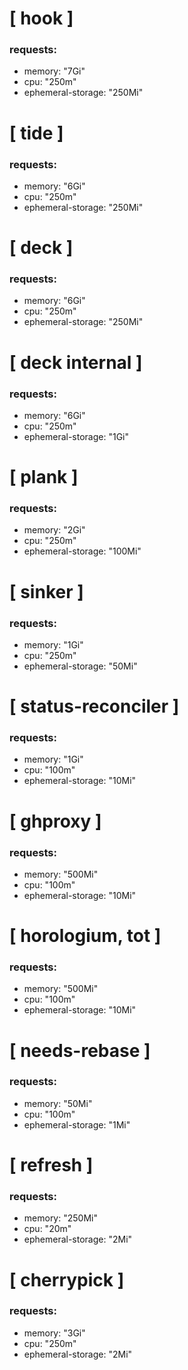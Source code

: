 # [ hook ]
### requests:
* memory: "7Gi"
* cpu: "250m"
* ephemeral-storage: "250Mi"

# [ tide ]
### requests:
* memory: "6Gi"
* cpu: "250m"
* ephemeral-storage: "250Mi"

# [ deck ]
### requests:
* memory: "6Gi"
* cpu: "250m"
* ephemeral-storage: "250Mi"

# [ deck internal ] 
### requests:
* memory: "6Gi"
* cpu: "250m"
* ephemeral-storage: "1Gi"

# [ plank ]
### requests:
* memory: "2Gi"
* cpu: "250m"
* ephemeral-storage: "100Mi"

# [ sinker ]
### requests:
* memory: "1Gi"
* cpu: "250m"
* ephemeral-storage: "50Mi"

# [ status-reconciler ]
### requests:
* memory: "1Gi"
* cpu: "100m"
* ephemeral-storage: "10Mi"

# [ ghproxy ]
### requests:
* memory: "500Mi"
* cpu: "100m"
* ephemeral-storage: "10Mi"

# [ horologium, tot ]
### requests:
* memory: "500Mi"
* cpu: "100m"
* ephemeral-storage: "10Mi"

# [ needs-rebase ]
### requests:
* memory: "50Mi"
* cpu: "100m"
* ephemeral-storage: "1Mi"

# [ refresh ] 
### requests:
* memory: "250Mi"
* cpu: "20m"
* ephemeral-storage: "2Mi"

# [ cherrypick ]
### requests:
* memory: "3Gi"
* cpu: "250m"
* ephemeral-storage: "2Mi"
